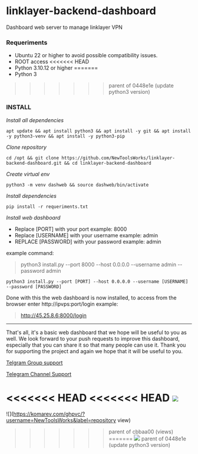 # linklayer-backend-dashboard
Dashboard web server to manage linklayer VPN

### Requeriments
- Ubuntu 22 or higher to avoid possible compatibility issues.
- ROOT access
<<<<<<< HEAD
- Python 3.10.12 or higher 
=======
- Python 3
>>>>>>> parent of 0448e1e (update python3 version)

### INSTALL

_Install all dependencies_

```console
apt update && apt install python3 && apt install -y git && apt install -y python3-venv && apt install -y python3-pip 
```



_Clone repository_

```console
cd /opt && git clone https://github.com/NewToolsWorks/linklayer-backend-dashboard.git && cd linklayer-backend-dashboard
```

_Create virtual env_

```console
python3 -m venv dashweb && source dashweb/bin/activate
```

_Install dependencies_

```console
pip install -r requeriments.txt
```


_Install web dashboard_

- Replace [PORT] with your port example: 8000
- Replace [USERNAME] with your username example: admin
- REPLACE [PASSWORD] with your password example: admin

example command: 

> python3 install.py --port 8000 --host 0.0.0.0 --username admin --password admin


```console
python3 install.py --port [PORT] --host 0.0.0.0 --username [USERNAME] --password [PASSWORD]
```

Done with this the web dashboard is now installed, to access from the browser enter http://ipvps:port/login
example:

> http://45.25.8.6:8000/login

---

That's all, it's a basic web dashboard that we hope will be useful to you as well. We look forward to your push requests to improve this dashboard, especially that you can share it so that many people can use it. Thank you for supporting the project and again we hope that it will be useful to you.

[Telgram Group support](https://t.me/ntwtools)

[Telegram Channel Support](https://t.me/newtoolsworksCanal)

<<<<<<< HEAD
<<<<<<< HEAD
![](https://komarev.com/ghpvc/?username=NewToolsWorks&label=repository+view)
=======
![](https://komarev.com/ghpvc/?username=NewToolsWorks&label=repository view)
>>>>>>> parent of cbbaa00 (views)
=======
![](https://komarev.com/ghpvc/?username=NewToolsWorks&label=repository+view)
>>>>>>> parent of 0448e1e (update python3 version)
